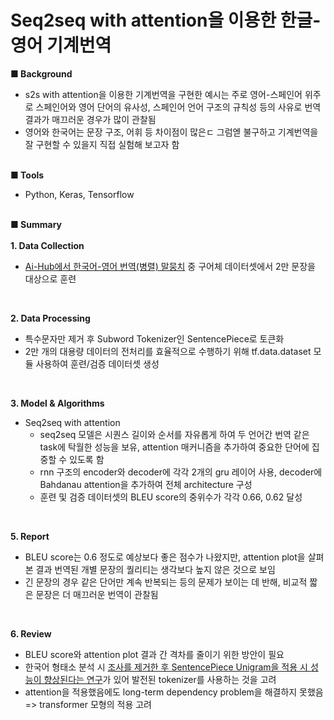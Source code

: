 # Seq2seq with attention을 이용한 한글-영어 기계번역
**■ Background**
* s2s with attention을 이용한 기계번역을 구현한 예시는 주로 영어-스페인어 위주로 스페인어와 영어 단어의 유사성, 스페인어 언어 구조의 규칙성 등의 사유로 번역 결과가 매끄러운 경우가 많이 관찰됨
* 영어와 한국어는 문장 구조, 어휘 등 차이점이 많은ㄷ 그럼엗 불구하고 기계번역을 잘 구현할 수 있을지 직접 실험해 보고자 함
<br><br>

**■ Tools**
* Python, Keras, Tensorflow
<br><br>

**■ Summary**<br><br>
**1. Data Collection**
  * [Ai-Hub에서 한국어-영어 번역(병렬) 말뭉치](https://play.google.com/store/apps/details?id=com.towneers.www&hl=ko&gl=US) 중 구어체 데이터셋에서 2만 문장을 대상으로 훈련
<br>

**2. Data Processing**
  * 특수문자만 제거 후 Subword Tokenizer인 SentencePiece로 토큰화
  * 2만 개의 대용량 데이터의 전처리를 효율적으로 수행하기 위해 tf.data.dataset 모듈 사용하여 훈련/검증 데이터셋 생성
<br>

**3. Model & Algorithms**
  * Seq2seq with attention
    * seq2seq 모델은 시퀀스 길이와 순서를 자유롭게 하여 두 언어간 번역 같은 task에 탁월한 성능을 보유, attention 매커니즘을 추가하여 중요한 단어에 집중할 수 있도록 함
    * rnn 구조의 encoder와 decoder에 각각 2개의 gru 레이어 사용, decoder에 Bahdanau attention을 추가하여 전체 architecture 구성
    * 훈련 및 검증 데이터셋의 BLEU score의 중위수가 각각 0.66, 0.62 달성
<br>

**5. Report**
  * BLEU score는 0.6 정도로 예상보다 좋은 점수가 나왔지만, attention plot을 살펴본 결과 번역된 개별 문장의 퀄리티는 생각보다 높지 않은 것으로 보임
  * 긴 문장의 경우 같은 단어만 계속 반복되는 등의 문제가 보이는 데 반해, 비교적 짧은 문장은 더 매끄러운 번역이 관찰됨
<br>

**6. Review**
  * BLEU score와 attention plot 결과 간 격차를 줄이기 위한 방안이 필요
  * 한국어 형태소 분석 시 [조사를 제거한 후 SentencePiece Unigram을 적용 시 성능이 향상된다는 연구](http://hiai.co.kr/wp-content/uploads/2019/12/논문증빙_2019_06.pdf)가 있어 발전된 tokenizer를 사용하는 것을 고려
  * attention을 적용했음에도 long-term dependency problem을 해결하지 못했음 => transformer 모형의 적용 고려
<br><br>
